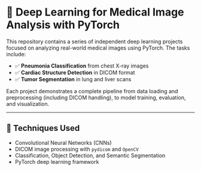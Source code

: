 # 🧠 Deep Learning for Medical Image Analysis with PyTorch

This repository contains a series of independent deep learning projects focused on analyzing real-world medical images using PyTorch. The tasks include:

- ✅ **Pneumonia Classification** from chest X-ray images  
- ✅ **Cardiac Structure Detection** in DICOM format  
- ✅ **Tumor Segmentation** in lung and liver scans

Each project demonstrates a complete pipeline from data loading and preprocessing (including DICOM handling), to model training, evaluation, and visualization.

---

## 🧪 Techniques Used

- Convolutional Neural Networks (CNNs)
- DICOM image processing with `pydicom` and `OpenCV`
- Classification, Object Detection, and Semantic Segmentation
- PyTorch deep learning framework




